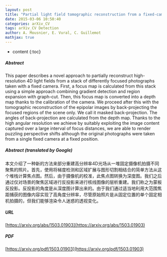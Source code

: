 ```yaml
---
layout: post
title: "Partial light field tomographic reconstruction from a fixed-camera focal stack"
date: 2015-03-06 10:50:40
categories: arXiv_CV
tags: arXiv_CV Detection
author: A. Mousnier, E. Vural, C. Guillemot
mathjax: true
---
```


* content
{:toc}

##### Abstract
This paper describes a novel approach to partially reconstruct high-resolution 4D light fields from a stack of differently focused photographs taken with a fixed camera. First, a focus map is calculated from this stack using a simple approach combining gradient detection and region expansion with graph-cut. Then, this focus map is converted into a depth map thanks to the calibration of the camera. We proceed after this with the tomographic reconstruction of the epipolar images by back-projecting the focused regions of the scene only. We call it masked back-projection. The angles of back-projection are calculated from the depth map. Thanks to the high angular resolution we achieve by suitably exploiting the image content captured over a large interval of focus distances, we are able to render puzzling perspective shifts although the original photographs were taken from a single fixed camera at a fixed position.

##### Abstract (translated by Google)
本文介绍了一种新的方法来部分重建高分辨率4D光场从一堆固定摄像机拍摄不同聚焦的照片。首先，使用将梯度检测和区域扩展与图形切割相结合的简单方法从这个堆栈计算焦点图。然后，由于摄像机的校准，此焦点图转换为深度图。我们之后通过仅对场景的聚焦区域进行反投影来进行核线图像的层析重建。我们称之为蒙板反投影。反投影的角度是从深度图计算出来的。由于我们通过适当地利用大范围焦距捕获的图像内容实现了高角度分辨率，尽管原始照片是从固定位置的单个固定相机拍摄的，但我们能够渲染令人迷惑的透视变化。

##### URL
[https://arxiv.org/abs/1503.01903](https://arxiv.org/abs/1503.01903)

##### PDF
[https://arxiv.org/pdf/1503.01903](https://arxiv.org/pdf/1503.01903)

